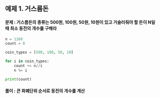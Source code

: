 ## 예제 1. 거스름돈
#### 문제 : 거스름돈의 종류는 500원, 100원, 50원, 10원이 있고 거슬러줘야 할 돈이 N일 때 최소 동전의 개수를 구해라
``` python
n = 1260
count = 0

coin_types = [500, 100, 50, 10]

for i in coin_types:
	count += n//i
	n %= i

print(count)
```

#### 풀이 : 큰 화폐단위 순서로 동전의 개수를 계산
